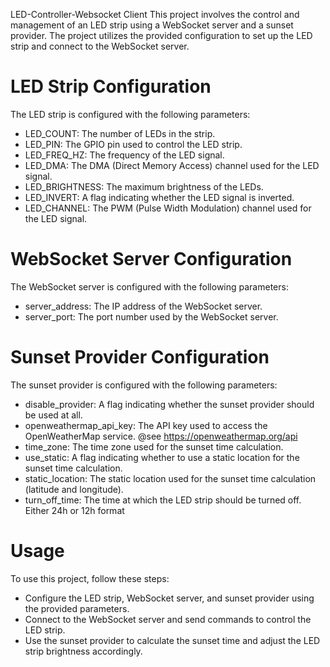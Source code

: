 LED-Controller-Websocket Client
This project involves the control and management of an LED strip using a WebSocket server and a sunset provider. The project utilizes the provided configuration to set up the LED strip and connect to the WebSocket server.

# LED Strip Configuration
The LED strip is configured with the following parameters:

* LED_COUNT: The number of LEDs in the strip.
* LED_PIN: The GPIO pin used to control the LED strip.
* LED_FREQ_HZ: The frequency of the LED signal.
* LED_DMA: The DMA (Direct Memory Access) channel used for the LED signal.
* LED_BRIGHTNESS: The maximum brightness of the LEDs.
* LED_INVERT: A flag indicating whether the LED signal is inverted.
* LED_CHANNEL: The PWM (Pulse Width Modulation) channel used for the LED signal.

# WebSocket Server Configuration
The WebSocket server is configured with the following parameters:

* server_address: The IP address of the WebSocket server.
* server_port: The port number used by the WebSocket server.

# Sunset Provider Configuration
The sunset provider is configured with the following parameters:

* disable_provider: A flag indicating whether the sunset provider should be used at all.
* openweathermap_api_key: The API key used to access the OpenWeatherMap service. @see https://openweathermap.org/api
* time_zone: The time zone used for the sunset time calculation.
* use_static: A flag indicating whether to use a static location for the sunset time calculation.
* static_location: The static location used for the sunset time calculation (latitude and longitude).
* turn_off_time: The time at which the LED strip should be turned off. Either 24h or 12h format

# Usage
To use this project, follow these steps:

* Configure the LED strip, WebSocket server, and sunset provider using the provided parameters.
* Connect to the WebSocket server and send commands to control the LED strip.
* Use the sunset provider to calculate the sunset time and adjust the LED strip brightness accordingly.